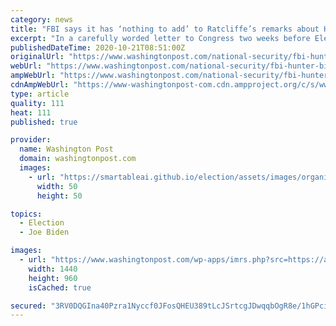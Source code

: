 ```yaml
---
category: news
title: "FBI says it has ‘nothing to add’ to Ratcliffe’s remarks about Hunter Biden, Russian disinformation"
excerpt: "In a carefully worded letter to Congress two weeks before Election Day, the bureau tries to avoid its 2016 errors."
publishedDateTime: 2020-10-21T08:51:00Z
originalUrl: "https://www.washingtonpost.com/national-security/fbi-hunter-biden-laptop-russia/2020/10/20/3478408a-133d-11eb-bc10-40b25382f1be_story.html"
webUrl: "https://www.washingtonpost.com/national-security/fbi-hunter-biden-laptop-russia/2020/10/20/3478408a-133d-11eb-bc10-40b25382f1be_story.html"
ampWebUrl: "https://www.washingtonpost.com/national-security/fbi-hunter-biden-laptop-russia/2020/10/20/3478408a-133d-11eb-bc10-40b25382f1be_story.html?outputType=amp"
cdnAmpWebUrl: "https://www-washingtonpost-com.cdn.ampproject.org/c/s/www.washingtonpost.com/national-security/fbi-hunter-biden-laptop-russia/2020/10/20/3478408a-133d-11eb-bc10-40b25382f1be_story.html?outputType=amp"
type: article
quality: 111
heat: 111
published: true

provider:
  name: Washington Post
  domain: washingtonpost.com
  images:
    - url: "https://smartableai.github.io/election/assets/images/organizations/washingtonpost.com-50x50.jpg"
      width: 50
      height: 50

topics:
  - Election
  - Joe Biden

images:
  - url: "https://www.washingtonpost.com/wp-apps/imrs.php?src=https://arc-anglerfish-washpost-prod-washpost.s3.amazonaws.com/public/IHE5MIATH4I6XPAQICZFHAXRXY.jpg&w=1440"
    width: 1440
    height: 960
    isCached: true

secured: "3RV0DQGIna40Pzra1Nyccf0JFosQHEU389tLcJSrtcgJDwqqbOgR8e/1hGPci7xG6W84cNTnECd8cklWPRjBvuYo/E8boPKb+is5u4qCNLIkaJQxPYK96ukYbvkYX6qL56oiLFbVSA0+wYV7kAMhUTL2djhJsOxdRbp/vn8kRtRDVopTGj97/iIvAfJbbHC5xCjq/JgvzN4VZbhkovZu6d3fj/lsGY9NZDUh/Q75IBtQR16Ya2lZ6psxQ7hiSk5zl1KWZDjh7Y52f7uULhNlsKqcpUPZp4GF8C7D+tVuitjCvFO5fsLUGzfx+p+E758E6KumOQaGa2LgnGLn8r+/gHJUNVpSdtdzl/WIVLWUffk=;ryxD8HTmnjx64TvH5F9kUQ=="
---
```


